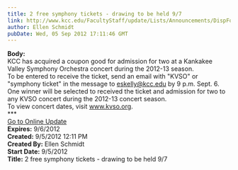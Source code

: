 ```yaml
---
title: 2 free symphony tickets - drawing to be held 9/7
link: http://www.kcc.edu/FacultyStaff/update/Lists/Announcements/DispForm.aspx?ID=807
author: Ellen Schmidt
pubDate: Wed, 05 Sep 2012 17:11:46 GMT
---
```

<div><b>Body:</b> <div class="ExternalClassF12AD54BFF9F4A80A31753D6768EF318"><div> </div>
<div>KCC has acquired a coupon good for admission for two at a Kankakee Valley Symphony Orchestra concert during the 2012-13 season.</div>
<div> </div>
<div>To be entered to receive the ticket, send an email with &quot;KVSO&quot; or &quot;symphony ticket&quot; in the message to <a href="mailto:eskelly@kcc.edu">eskelly@kcc.edu</a> by 9 p.m. Sept. 6.</div>
<div> </div>
<div>One winner will be selected to received the ticket and admission for two to any KVSO concert during the 2012-13 concert season.</div>
<div> </div>
<div>To view concert dates, visit <a href="http://www.kvso.org">www.kvso.org</a>.</div>
<div> </div>
<div> </div>
<div> </div>
<div> </div>
<div> </div>
<div>
<div>***</div>
<div> </div>
<div><a href="/FacultyStaff/update/Pages/dailyupdate.aspx">Go to Online Update</a></div>
<div> </div></div>
<div> </div></div></div>
<div><b>Expires:</b> 9/6/2012</div>
<div><b>Created:</b> 9/5/2012 12:11 PM</div>
<div><b>Created By:</b> Ellen Schmidt</div>
<div><b>Start Date:</b> 9/5/2012</div>
<div><b>Title:</b> 2 free symphony tickets - drawing to be held 9/7</div>
